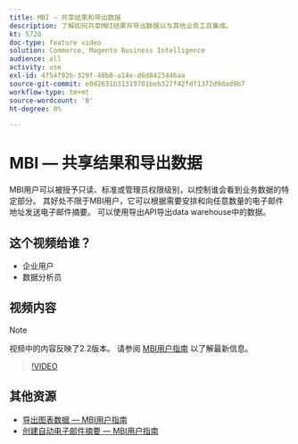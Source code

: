 ```yaml
---
title: MBI — 共享结果和导出数据
description: 了解如何共享MBI结果并导出数据以与其他业务工具集成。
kt: 5728
doc-type: feature video
solution: Commerce, Magento Business Intelligence
audience: all
activity: use
exl-id: 4f54f92b-329f-48b8-a14e-d6d8423446aa
source-git-commit: e8d2631b31319701beb327f42fdf1372d9dad9b7
workflow-type: tm+mt
source-wordcount: '0'
ht-degree: 0%

---
```


# MBI — 共享结果和导出数据

MBI用户可以被授予只读、标准或管理员权限级别，以控制谁会看到业务数据的特定部分。 其好处不限于MBI用户，它可以根据需要安排和向任意数量的电子邮件地址发送电子邮件摘要。 可以使用导出API导出data warehouse中的数据。

## 这个视频给谁？

- 企业用户
- 数据分析员

## 视频内容

>[!NOTE]
>
>视频中的内容反映了2.2版本。 请参阅 [MBI用户指南](https://experienceleague.adobe.com/docs/commerce-business-intelligence/mbi/guide-overview.html) 以了解最新信息。

>[!VIDEO](https://video.tv.adobe.com/v/35983?quality=12&learn=on)

## 其他资源

- [导出图表数据 — MBI用户指南](https://experienceleague.adobe.com/docs/commerce-business-intelligence/mbi/build/share/exp-chart-dash.html)
- [创建自动电子邮件摘要 — MBI用户指南](https://experienceleague.adobe.com/docs/commerce-business-intelligence/mbi/build/share/email-summaries.html)
